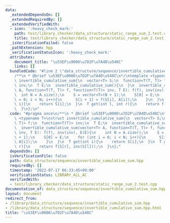 ```yaml
---
data:
  _extendedDependsOn: []
  _extendedRequiredBy: []
  _extendedVerifiedWith:
  - icon: ':heavy_check_mark:'
    path: test/library_checker/data_structure/static_range_sum_2.test.cpp
    title: test/library_checker/data_structure/static_range_sum_2.test.cpp
  _isVerificationFailed: false
  _pathExtension: hpp
  _verificationStatusIcon: ':heavy_check_mark:'
  attributes:
    document_title: "\u53EF\u9006\u7D2F\u7A4D\u548C"
    links: []
  bundledCode: "#line 2 \"data_structure/sequence/invertible_cumulative_sum.hpp\"\n\
    /**\n * @brief \u53EF\u9006\u7D2F\u7A4D\u548C\n*/\ntemplate <typename T>\nstruct\
    \ invertible_cumulative_sum{\n  vector<T> S;\n  function<T(T, T)> f;\n  function<T(T)>\
    \ inv;\n  T E;\n  invertible_cumulative_sum(){\n  }\n  invertible_cumulative_sum(vector<T>\
    \ A, function<T(T, T)> f, function<T(T)> inv, T E): f(f), inv(inv), E(E){\n  \
    \  int N = A.size();\n    S = vector<T>(N + 1);\n    S[0] = E;\n    for (int i\
    \ = 0; i < N; i++){\n      S[i + 1] = f(S[i], A[i]);\n    }\n  }\n  T get(int\
    \ i){\n    return S[i];\n  }\n  T get(int l, int r){\n    return f(S[r], inv(S[l]));\n\
    \  }\n};\n"
  code: "#pragma once\n/**\n * @brief \u53EF\u9006\u7D2F\u7A4D\u548C\n*/\ntemplate\
    \ <typename T>\nstruct invertible_cumulative_sum{\n  vector<T> S;\n  function<T(T,\
    \ T)> f;\n  function<T(T)> inv;\n  T E;\n  invertible_cumulative_sum(){\n  }\n\
    \  invertible_cumulative_sum(vector<T> A, function<T(T, T)> f, function<T(T)>\
    \ inv, T E): f(f), inv(inv), E(E){\n    int N = A.size();\n    S = vector<T>(N\
    \ + 1);\n    S[0] = E;\n    for (int i = 0; i < N; i++){\n      S[i + 1] = f(S[i],\
    \ A[i]);\n    }\n  }\n  T get(int i){\n    return S[i];\n  }\n  T get(int l, int\
    \ r){\n    return f(S[r], inv(S[l]));\n  }\n};"
  dependsOn: []
  isVerificationFile: false
  path: data_structure/sequence/invertible_cumulative_sum.hpp
  requiredBy: []
  timestamp: '2022-07-17 06:33:45+09:00'
  verificationStatus: LIBRARY_ALL_AC
  verifiedWith:
  - test/library_checker/data_structure/static_range_sum_2.test.cpp
documentation_of: data_structure/sequence/invertible_cumulative_sum.hpp
layout: document
redirect_from:
- /library/data_structure/sequence/invertible_cumulative_sum.hpp
- /library/data_structure/sequence/invertible_cumulative_sum.hpp.html
title: "\u53EF\u9006\u7D2F\u7A4D\u548C"
---
```

